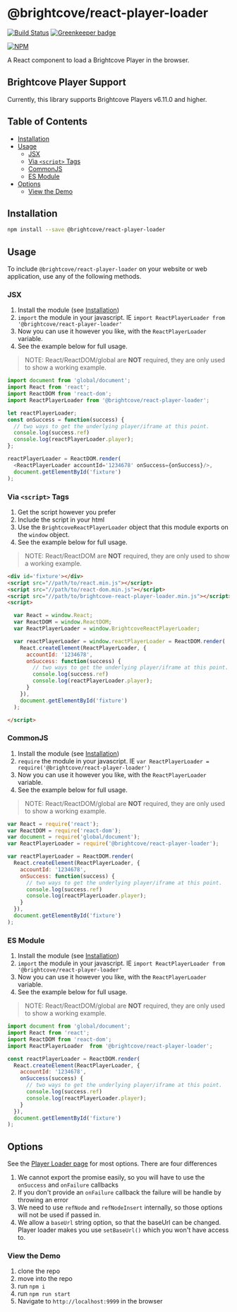 # @brightcove/react-player-loader

[![Build Status](https://travis-ci.org/brightcove/react-player-loader.svg?branch=master)](https://travis-ci.org/brightcove/react-player-loader)
[![Greenkeeper badge](https://badges.greenkeeper.io/brightcove/react-player-loader.svg)](https://greenkeeper.io/)

[![NPM](https://nodei.co/npm/@brightcove/react-player-loader.png?downloads=true&downloadRank=true)](https://nodei.co/npm/@brightcove/react-player-loader/)

A React component to load a Brightcove Player in the browser.

## Brightcove Player Support
Currently, this library supports Brightcove Players v6.11.0 and higher.

## Table of Contents

<!-- START doctoc generated TOC please keep comment here to allow auto update -->
<!-- DON'T EDIT THIS SECTION, INSTEAD RE-RUN doctoc TO UPDATE -->


- [Installation](#installation)
- [Usage](#usage)
  - [JSX](#jsx)
  - [Via `<script>` Tags](#via-script-tags)
  - [CommonJS](#commonjs)
  - [ES Module](#es-module)
- [Options](#options)
  - [View the Demo](#view-the-demo)

<!-- END doctoc generated TOC please keep comment here to allow auto update -->

## Installation

```sh
npm install --save @brightcove/react-player-loader
```

## Usage

To include `@brightcove/react-player-loader` on your website or web application, use any of the following methods.

### JSX

1. Install the module (see [Installation](##Installation))
2. `import` the module in your javascript. IE `import ReactPlayerLoader from '@brightcove/react-player-loader'`
3. Now you can use it however you like, with the `ReactPlayerLoader` variable.
4. See the example below for full usage.

> NOTE: React/ReactDOM/global are **NOT** required, they are only used to show a working example.

```js
import document from 'global/document';
import React from 'react';
import ReactDOM from 'react-dom';
import ReactPlayerLoader from '@brightcove/react-player-loader';

let reactPlayerLoader;
const onSuccess = function(success) {
  // two ways to get the underlying player/iframe at this point.
  console.log(success.ref)
  console.log(reactPlayerLoader.player);
};

reactPlayerLoader = ReactDOM.render(
  <ReactPlayerLoader accountId='1234678' onSuccess={onSuccess}/>,
  document.getElementById('fixture')
);

```

### Via `<script>` Tags

1. Get the script however you prefer
2. Include the script in your html
3. Use the `BrightcoveReactPlayerLoader` object that this module exports on the `window` object.
4. See the example below for full usage.

> NOTE: React/ReactDOM are **NOT** required, they are only used to show a working example.

```html
<div id='fixture'></div>
<script src="//path/to/react.min.js"></script>
<script src="//path/to/react-dom.min.js"></script>
<script src="//path/to/brightcove-react-player-loader.min.js"></script>
<script>

  var React = window.React;
  var ReactDOM = window.ReactDOM;
  var ReactPlayerLoader = window.BrightcoveReactPlayerLoader;

  var reactPlayerLoader = window.reactPlayerLoader = ReactDOM.render(
    React.createElement(ReactPlayerLoader, {
      accountId: '1234678',
      onSuccess: function(success) {
        // two ways to get the underlying player/iframe at this point.
        console.log(success.ref)
        console.log(reactPlayerLoader.player);
      }
    }),
    document.getElementById('fixture')
  );

</script>
```

### CommonJS

1. Install the module (see [Installation](##Installation))
2. `require` the module in your javascript. IE `var ReactPlayerLoader = require('@brightcove/react-player-loader')`
3. Now you can use it however you like, with the `ReactPlayerLoader` variable.
4. See the example below for full usage.

> NOTE: React/ReactDOM/global are **NOT** required, they are only used to show a working example.

```js
var React = require('react');
var ReactDOM = require('react-dom');
var document = require('global/document');
var ReactPlayerLoader = require('@brightcove/react-player-loader');

var reactPlayerLoader = ReactDOM.render(
  React.createElement(ReactPlayerLoader, {
    accountId: '1234678',
    onSuccess: function(success) {
      // two ways to get the underlying player/iframe at this point.
      console.log(success.ref)
      console.log(reactPlayerLoader.player);
    }
  }),
  document.getElementById('fixture')
);

```

### ES Module

1. Install the module (see [Installation](##Installation))
2. `import` the module in your javascript. IE `import ReactPlayerLoader from '@brightcove/react-player-loader'`
3. Now you can use it however you like, with the `ReactPlayerLoader` variable.
4. See the example below for full usage.

> NOTE: React/ReactDOM/global are **NOT** required, they are only used to show a working example.

```js
import document from 'global/document';
import React from 'react';
import ReactDOM from 'react-dom';
import ReactPlayerLoader  from '@brightcove/react-player-loader';

const reactPlayerLoader = ReactDOM.render(
  React.createElement(ReactPlayerLoader, {
    accountId: '1234678',
    onSuccess(success) {
      // two ways to get the underlying player/iframe at this point.
      console.log(success.ref)
      console.log(reactPlayerLoader.player);
    }
  }),
  document.getElementById('fixture')
);

```

## Options
See the [Player Loader page](https://github.com/brightcove/player-loader#parameters) for most options. There are four differences
1. We cannot export the promise easily, so you will have to use the `onSuccess` and `onFailure` callbacks
2. If you don't provide an `onFailure` callback the failure will be handle by throwing an error
3. We need to use `refNode` and `refNodeInsert` internally, so those options will not be used if passed in.
4. We allow a `baseUrl` string option, so that the baseUrl can be changed. Player loader makes you use `setBaseUrl()` which you won't have access to.

### View the Demo
1. clone the repo
2. move into the repo
3. run `npm i`
4. run `npm run start`
5. Navigate to `http://localhost:9999` in the browser

[react]: https://www.npmjs.com/package/react
[react-dom]: https://www.npmjs.com/package/react-dom
